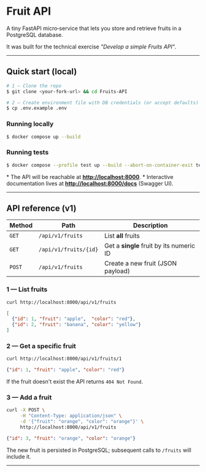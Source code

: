 # Fruit API

A tiny FastAPI micro‑service that lets you store and retrieve fruits in a PostgreSQL database.

It was built for the technical exercise *"Develop a simple Fruits API"*.

---

## Quick start (local)

```bash
# 1 — Clone the repo
$ git clone <your‑fork‑url> && cd Fruits-API

# 2 — Create environment file with DB credentials (or accept defaults)
$ cp .env.example .env
```

### Running locally

```bash
$ docker compose up --build
```

### Running tests

```bash
$ docker compose --profile test up --build --abort-on-container-exit test
```

\* The API will be reachable at **[http://localhost:8000](http://localhost:8000)**.
\* Interactive documentation lives at **[http://localhost:8000/docs](http://localhost:8000/docs)** (Swagger UI).

---

## API reference (v1)

| Method | Path                  | Description                              |
| ------ | --------------------- | ---------------------------------------- |
| `GET`  | `/api/v1/fruits`      | List **all** fruits                      |
| `GET`  | `/api/v1/fruits/{id}` | Get a **single** fruit by its numeric ID |
| `POST` | `/api/v1/fruits`      | Create a new fruit (JSON payload)        |

### 1 — List fruits

```bash
curl http://localhost:8000/api/v1/fruits
```

```json
[
  {"id": 1, "fruit": "apple",  "color": "red"},
  {"id": 2, "fruit": "banana", "color": "yellow"}
]
```

### 2 — Get a specific fruit

```bash
curl http://localhost:8000/api/v1/fruits/1
```

```json
{"id": 1, "fruit": "apple", "color": "red"}
```

If the fruit doesn't exist the API returns `404 Not Found`.

### 3 — Add a fruit

```bash
curl -X POST \
     -H "Content-Type: application/json" \
     -d '{"fruit": "orange", "color": "orange"}' \
     http://localhost:8000/api/v1/fruits
```

```json
{"id": 3, "fruit": "orange", "color": "orange"}
```

The new fruit is persisted in PostgreSQL; subsequent calls to `/fruits` will include it.

---
